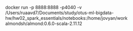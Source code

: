 docker run -p 8888:8888 -p4040 -v /Users/ruaavd7/Documents/study/otus-ml-bigdata-hw/hw02_spark_essentials/notebooks:/home/jovyan/work almondsh/almond:0.6.0-scala-2.11.12


